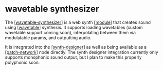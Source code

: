 # wavetable synthesizer

The [[wavetable-synthesizer]] is a web synth [[module]] that creates sound using [[wavetable]] synthesis.  It supports loading wavetables (custom wavetable support coming soon), interpolating between them via modulatable params, and outputting audio.

It is integrated into the [[synth-designer]] as well as being available as a [[patch-network]] node directly.  The synth designer integration currently only supports monophonic sound output, but I plan to make this properly polyphonic soon.

[//begin]: # "Autogenerated link references for markdown compatibility"
[wavetable-synthesizer]: wavetable-synthesizer "wavetable synthesizer"
[module]: module "web synth modules"
[wavetable]: wavetable "wavetable"
[synth-designer]: synth-designer "synth designer"
[patch-network]: patch-network "patch-network"
[//end]: # "Autogenerated link references"
